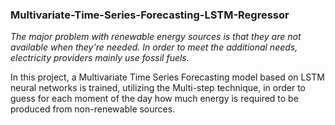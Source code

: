 ### Multivariate-Time-Series-Forecasting-LSTM-Regressor

*The major problem with renewable energy sources is that they are not available when they're needed. In order to meet the additional needs, electricity providers mainly use fossil fuels.*    

In this project, a Multivariate Time Series Forecasting model based on LSTM neural networks is trained, utilizing the Multi-step technique, in order to guess for each moment of the day how much energy is required to be produced from non-renewable sources.
